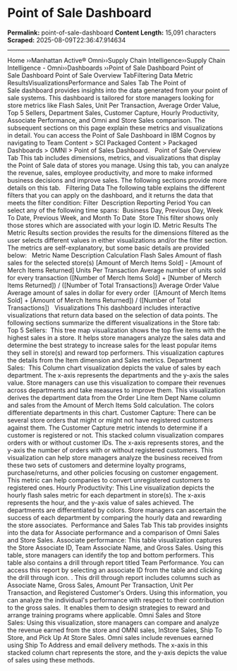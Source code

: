 # Point of Sale Dashboard

**Permalink:** point-of-sale-dashboard
**Content Length:** 15,091 characters
**Scraped:** 2025-08-09T22:36:47.914634

---

Home &rsaquo;&rsaquo;Manhattan Active® Omni&rsaquo;&rsaquo;Supply Chain Intelligence&rsaquo;&rsaquo;Supply Chain Intelligence - Omni&rsaquo;&rsaquo;Dashboards ››Point of Sale Dashboard Point of Sale&nbsp;Dashboard Point of Sale&nbsp;Overview TabFiltering Data Metric ResultsVisualizationsPerformance and Sales Tab The Point of Sale&nbsp;dashboard provides insights into the&nbsp;data generated from your point of sale systems. This dashboard is tailored for store managers looking for store metrics like Flash Sales, Unit&nbsp;Per Transaction, Average Order Value, Top 5 Sellers, Department Sales, Customer Capture, Hourly Productivity, Associate Performance, and Omni and Store Sales comparison. The subsequent sections on this page explain these metrics and visualizations in detail. You can access the Point of Sale&nbsp;Dashboard&nbsp;in IBM Cognos by navigating to&nbsp;Team Content &gt; SCI Packaged Content &gt; Packaged Dashboards &gt; OMNI &gt; Point of Sales&nbsp;Dashboard. &nbsp; Point of Sale&nbsp;Overview Tab This tab includes dimensions, metrics, and visualizations that display the Point of Sale data of stores you manage. Using this tab, you can analyze the revenue, sales, employee productivity, and more to make informed business decisions and improve sales. The following sections provide more details on this tab. &nbsp; Filtering Data The following table explains the different filters that you can apply on the dashboard, and it returns the data that meets the filter condition: Filter&nbsp; Description Reporting Period You can select any of the following time spans: &nbsp;Business Day, Previous Day, Week To Date, Previous Week, and Month To Date&nbsp; Store This filter shows only those stores which are associated with your login ID. Metric Results The Metric Results section provides the results for the dimensions filtered as the user selects different values in either visualizations and/or the filter section. The metrics are self-explanatory, but some basic details are provided below: &nbsp; Metric Name Description Calculation Flash Sales Amount of flash sales for the selected store(s) [Amount of Merch Items Sold] - [Amount of Merch Items Returned] Units Per Transaction Average number of units sold for every transaction ([Number of Merch Items Sold] + [Number of Merch Items Returned]) / ([Number of Total Transactions]) Average Order Value Average amount of sales in dollar for every order&nbsp; ([Amount of Merch Items Sold] + [Amount of Merch Items Returned]) / ([Number of Total Transactions]) &nbsp; Visualizations This dashboard includes interactive visualizations that return data based on the selection of data points. The following sections summarize the different visualizations in the Store tab: Top 5 Sellers:&nbsp;&nbsp;This tree map visualization shows the top five items with the highest sales in a store. It helps store managers analyze the sales data and determine the best strategy to increase sales for the least popular items they sell in store(s) and reward top performers. This visualization captures the details from the&nbsp;Item&nbsp;dimension and&nbsp;Sales&nbsp;metrics. Department Sales:&nbsp;&nbsp;This Column chart visualization depicts the value of sales by each department. The x-axis represents the departments and the y-axis the sales value. Store managers can use this visualization to compare their revenues across departments and take measures to improve them. This visualization derives the department data from the Order Line Item Dept Name column and sales from the Amount of Merch Items Sold calculation. The colors differentiate departments in this chart. Customer Capture: There can be several store orders that might or might not have registered customers against them. The Customer Capture metric intends to determine if a customer is registered or not.&nbsp;This stacked column visualization compares orders with or without customer IDs. The x-axis represents stores, and the y-axis the number of orders with or without registered customers. This visualization can help store managers analyze the business received from these two sets of customers and determine loyalty programs, purchase/returns, and other policies focusing on customer engagement. This metric can help companies to convert unregistered customers to registered ones. Hourly Productivity:&nbsp;This Line visualization depicts the hourly flash sales metric for each department in store(s). The x-axis represents the hour, and the y-axis value of sales achieved. The departments are differentiated by colors. Store managers can ascertain the success of each department by comparing the hourly data and rewarding the store associates.&nbsp; Performance and Sales Tab This tab provides insights into the data for&nbsp;Associate&nbsp;performance and a comparison of Omni Sales and Store Sales. Associate performance: This table visualization captures the Store Associate ID, Team Associate Name, and Gross Sales.&nbsp;Using this table, store managers can identify the top and bottom performers. This table also contains a drill through report titled Team Performance. You can access this report by selecting an associate ID from the table and clicking the drill through icon. .&nbsp;This drill through report includes columns such as Associate Name, Gross Sales, Amount Per Transaction, Unit Per Transaction, and Registered Customer&#39;s Orders. Using this information, you can analyze the individual&#39;s performance with respect to their contribution to the gross sales.&nbsp; It enables them to design strategies to reward and arrange training programs where applicable. Omni Sales and&nbsp;Store Sales:&nbsp;Using this visualization, store managers can compare and analyze the revenue earned from the store and OMNI sales, InStore Sales, Ship To Store, and Pick Up At Store Sales. Omni sales include revenues earned using Ship To Address and email delivery methods. The x-axis in this stacked column chart represents the store, and the y-axis depicts the value of sales using these methods.